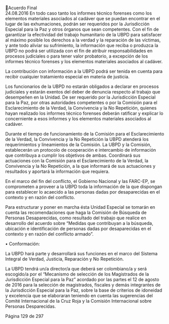 Acuerdo Final  
24.08.2016 
En todo caso tanto los informes técnico forenses como los elementos materiales asociados al cadáver que 
se puedan encontrar en el lugar de las exhumaciones,  podrán ser requeridos por la Jurisdicción Especial 
para  la  Paz  y  otros  órganos  que  sean  competentes.  Con  el  fin  de  garantizar  la  efectividad  del  trabajo 
humanitario de la UBPD para satisfacer al máximo posible los derechos a la verdad y la reparación de las 
víctimas, y ante todo aliviar su sufrimiento, la información que reciba o produzca la UBPD no podrá ser 
utilizada con el fin de atribuir responsabilidades en procesos judiciales o para tener valor probatorio, a 
excepción de los informes técnico forenses y los elementos materiales asociados al cadáver.  
 
La contribución con información a la UBPD podrá ser tenida en cuenta para recibir cualquier tratamiento 
especial en materia de justicia. 
 
Los funcionarios de la UBPD no estarán obligados a declarar en procesos judiciales y estarán exentos del 
deber de denuncia respecto al trabajo que desempeñen en la Unidad.  De ser requerido por la Jurisdicción 
Especial para la Paz, por otras autoridades competentes o por la Comisión para el Esclarecimiento de la 
Verdad, la Convivencia y la No Repetición, quienes hayan realizado los informes técnico forenses deberán 
ratificar y explicar lo concerniente a esos informes y los elementos materiales asociados al cadáver.   
 
Durante el tiempo de funcionamiento de la Comisión para el Esclarecimiento de la Verdad, la Convivencia 
y  la  No  Repetición  la  UBPD  atenderá  los  requerimientos  y  lineamientos  de  la  Comisión.  La  UBPD  y  la 
Comisión,  establecerán  un  protocolo  de  cooperación  e  intercambio  de  información  que  contribuya  a 
cumplir los objetivos de ambas. Coordinará sus actuaciones con la Comisión para el Esclarecimiento de la 
Verdad, la Convivencia y la No Repetición, a la que informará de sus actuaciones y resultados y aportará 
la información que requiera.  
 
En el marco del fin del conflicto, el Gobierno Nacional y las FARC-EP, se comprometen a proveer a la UBPD 
toda  la  información  de  la  que  dispongan  para  establecer  lo  acaecido  a  las  personas  dadas  por 
desaparecidas en el contexto y en razón del conflicto. 
 
Para estructurar y poner en marcha ésta Unidad Especial se tomarán en cuenta las recomendaciones que 
haga  la  Comisión  de  Búsqueda  de  Personas  Desaparecidas,  como  resultado  del  trabajo  que  realice  en 
desarrollo  del  acuerdo  sobre  “Medidas  que  contribuyan  a  la  búsqueda,  ubicación  e  identificación  de 
personas dadas por desaparecidas en el contexto y en razón del conflicto armado”. 
 
• Conformación: 
 
La  UBPD  hará  parte  y  desarrollará  sus  funciones  en  el  marco  del  Sistema  Integral  de  Verdad,  Justicia, 
Reparación y No Repetición.  
 
La UBPD tendrá un/a director/a que deberá ser colombiano/a y será escogido/a por el  “Mecanismo de 
selección de los Magistrados de la Jurisdicción Especial para la Paz” acordado por las partes el 12 de agosto 
de 2016 para la selección de magistrados, fiscales y demás integrantes de la Jurisdicción Especial para la 
Paz,  sobre  la  base  de  criterios  de  idoneidad  y  excelencia  que  se  elaboraran  teniendo  en  cuenta  las 
sugerencias  del  Comité  Internacional  de  la  Cruz  Roja  y  la  Comisión  Internacional  sobre  Personas 
Desparecidas. 
 

Página 129 de 297 
 

